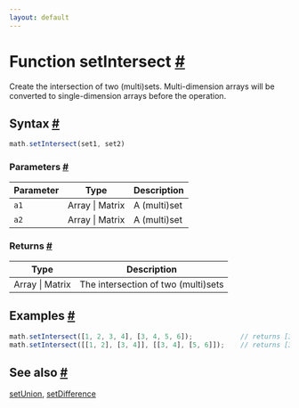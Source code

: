 ```yaml
---
layout: default
---
```


<!-- Note: This file is automatically generated from source code comments. Changes made in this file will be overridden. -->

<h1 id="function-setintersect">Function setIntersect <a href="#function-setintersect" title="Permalink">#</a></h1>

Create the intersection of two (multi)sets.
Multi-dimension arrays will be converted to single-dimension arrays before the operation.


<h2 id="syntax">Syntax <a href="#syntax" title="Permalink">#</a></h2>

```js
math.setIntersect(set1, set2)
```

<h3 id="parameters">Parameters <a href="#parameters" title="Permalink">#</a></h3>

Parameter | Type | Description
--------- | ---- | -----------
`a1` | Array &#124; Matrix | A (multi)set
`a2` | Array &#124; Matrix | A (multi)set

<h3 id="returns">Returns <a href="#returns" title="Permalink">#</a></h3>

Type | Description
---- | -----------
Array &#124; Matrix | The intersection of two (multi)sets


<h2 id="examples">Examples <a href="#examples" title="Permalink">#</a></h2>

```js
math.setIntersect([1, 2, 3, 4], [3, 4, 5, 6]);            // returns [3, 4]
math.setIntersect([[1, 2], [3, 4]], [[3, 4], [5, 6]]);    // returns [3, 4]
```


<h2 id="see-also">See also <a href="#see-also" title="Permalink">#</a></h2>

[setUnion](setUnion.html),
[setDifference](setDifference.html)

